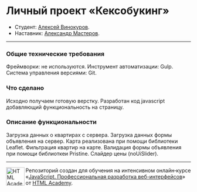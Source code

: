 # Личный проект «Кексобукинг»

* Студент: [Алексей Винокуров](https://up.htmlacademy.ru/javascript/27/user/2116963).
* Наставник: [Александр Мастеров](https://htmlacademy.ru/profile/id912463).

---
### Общие технические требования
Фреймворки: не используются.
Инструмент автоматизации: Gulp.
Система управления версиями: Git.

### Что сделано
Исходно получаем готовую верстку.
Разработан код javascript добавляющий функциональность на страницу.

### Описание функциональности
Загрузка данных о квартирах с сервера.
Загрузка данных формы объявления на сервер.
Карта реализована при помощи библиотеки Leaflet.
Фильтрация квартир на карте.
Валидация формы объявления при помощи библиоткеи Pristine.
Слайдер цены (noUiSlider).

---

<a href="https://htmlacademy.ru/intensive/javascript"><img align="left" width="50" height="50" alt="HTML Academy" src="https://up.htmlacademy.ru/static/img/intensive/javascript/logo-for-github-2.png"></a>

Репозиторий создан для обучения на интенсивном онлайн‑курсе «[JavaScript. Профессиональная разработка веб-интерфейсов](https://htmlacademy.ru/intensive/javascript)» от [HTML Academy](https://htmlacademy.ru).
